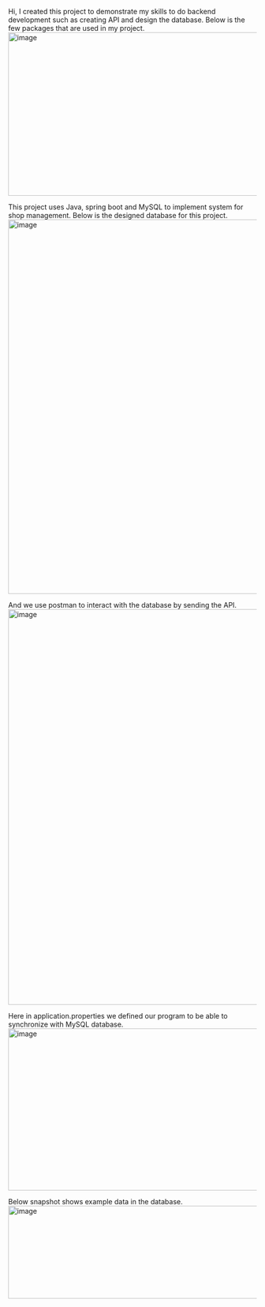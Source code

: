 Hi, I created this project to demonstrate my skills to do backend development such as creating API and design the database. 
Below is the few packages that are used in my project.
<img width="842" height="331" alt="image" src="https://github.com/user-attachments/assets/65c92ccd-5c65-47b5-bd6e-f8144fb93ac4" />

This project uses Java, spring boot and MySQL to implement system for shop management. Below is the designed database for this project.
<img width="1255" height="758" alt="image" src="https://github.com/user-attachments/assets/5f1342c4-55ad-4289-83cb-308d4d7dfdea" />

And we use postman to interact with the database by sending the API.
<img width="1851" height="801" alt="image" src="https://github.com/user-attachments/assets/bc797229-0b29-4a77-8108-040746ec0284" />

Here in application.properties we defined our program to be able to synchronize with MySQL database.
<img width="890" height="328" alt="image" src="https://github.com/user-attachments/assets/cdf633c9-9d96-4054-9729-5ab4b36a2cf9" />

Below snapshot shows example data in the database.
<img width="932" height="188" alt="image" src="https://github.com/user-attachments/assets/22814828-7c57-4bb2-a560-2824dbd0c4c9" />

